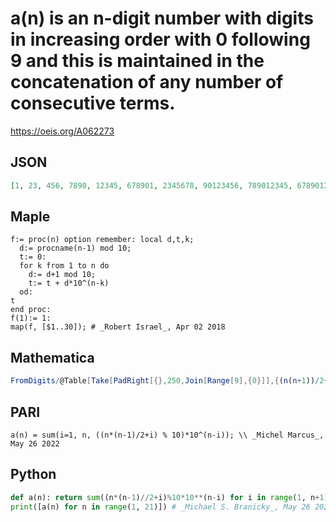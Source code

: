 # a\(n\) is an n\-digit number with digits in increasing order with 0 following 9 and this is maintained in the concatenation of any number of consecutive terms\.
https://oeis.org/A062273
## JSON
```JSON
[1, 23, 456, 7890, 12345, 678901, 2345678, 90123456, 789012345, 6789012345, 67890123456, 789012345678, 9012345678901, 23456789012345, 678901234567890, 1234567890123456, 78901234567890123, 456789012345678901, 2345678901234567890, 12345678901234567890]
```
## Maple
```Maple
f:= proc(n) option remember: local d,t,k;
  d:= procname(n-1) mod 10;
  t:= 0:
  for k from 1 to n do
    d:= d+1 mod 10;
    t:= t + d*10^(n-k)
  od:
t
end proc:
f(1):= 1:
map(f, [$1..30]); # _Robert Israel_, Apr 02 2018
```
## Mathematica
```Mathematica
FromDigits/@Table[Take[PadRight[{},250,Join[Range[9],{0}]],{(n(n+1))/2+ 1,((n+1)(n+2))/2}],{n,0,20}] (* _Harvey P. Dale_, May 15 2015 *)
```
## PARI
```PARI
a(n) = sum(i=1, n, ((n*(n-1)/2+i) % 10)*10^(n-i)); \\ _Michel Marcus_, May 26 2022
```
## Python
```Python
def a(n): return sum((n*(n-1)//2+i)%10*10**(n-i) for i in range(1, n+1))
print([a(n) for n in range(1, 21)]) # _Michael S. Branicky_, May 26 2022 after _Michel Marcus_
```

